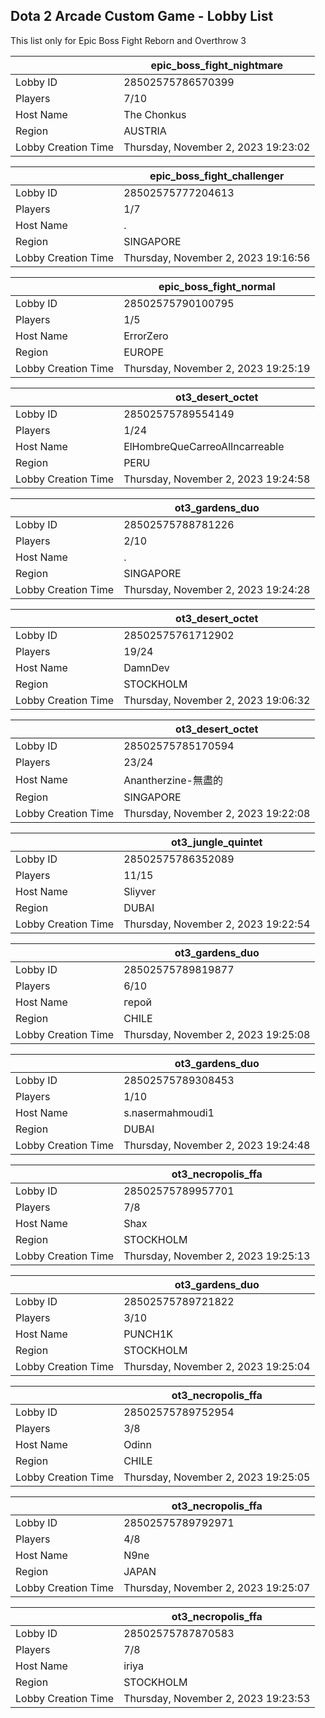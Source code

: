 ## Dota 2 Arcade Custom Game - Lobby List

This list only for Epic Boss Fight Reborn and Overthrow 3

|  | epic_boss_fight_nightmare |
| ------ | ------ |
| Lobby ID | 28502575786570399 |
| Players | 7/10 |
| Host Name | The Chonkus |
| Region | AUSTRIA |
| Lobby Creation Time | Thursday, November 2, 2023 19:23:02 |


|  | epic_boss_fight_challenger |
| ------ | ------ |
| Lobby ID | 28502575777204613 |
| Players | 1/7 |
| Host Name | . |
| Region | SINGAPORE |
| Lobby Creation Time | Thursday, November 2, 2023 19:16:56 |


|  | epic_boss_fight_normal |
| ------ | ------ |
| Lobby ID | 28502575790100795 |
| Players | 1/5 |
| Host Name | ErrorZero |
| Region | EUROPE |
| Lobby Creation Time | Thursday, November 2, 2023 19:25:19 |


|  | ot3_desert_octet |
| ------ | ------ |
| Lobby ID | 28502575789554149 |
| Players | 1/24 |
| Host Name | ElHombreQueCarreoAlIncarreable |
| Region | PERU |
| Lobby Creation Time | Thursday, November 2, 2023 19:24:58 |


|  | ot3_gardens_duo |
| ------ | ------ |
| Lobby ID | 28502575788781226 |
| Players | 2/10 |
| Host Name | . |
| Region | SINGAPORE |
| Lobby Creation Time | Thursday, November 2, 2023 19:24:28 |


|  | ot3_desert_octet |
| ------ | ------ |
| Lobby ID | 28502575761712902 |
| Players | 19/24 |
| Host Name | DamnDev |
| Region | STOCKHOLM |
| Lobby Creation Time | Thursday, November 2, 2023 19:06:32 |


|  | ot3_desert_octet |
| ------ | ------ |
| Lobby ID | 28502575785170594 |
| Players | 23/24 |
| Host Name | Anantherzine-無盡的 |
| Region | SINGAPORE |
| Lobby Creation Time | Thursday, November 2, 2023 19:22:08 |


|  | ot3_jungle_quintet |
| ------ | ------ |
| Lobby ID | 28502575786352089 |
| Players | 11/15 |
| Host Name | Sliyver |
| Region | DUBAI |
| Lobby Creation Time | Thursday, November 2, 2023 19:22:54 |


|  | ot3_gardens_duo |
| ------ | ------ |
| Lobby ID | 28502575789819877 |
| Players | 6/10 |
| Host Name | герой |
| Region | CHILE |
| Lobby Creation Time | Thursday, November 2, 2023 19:25:08 |


|  | ot3_gardens_duo |
| ------ | ------ |
| Lobby ID | 28502575789308453 |
| Players | 1/10 |
| Host Name | s.nasermahmoudi1 |
| Region | DUBAI |
| Lobby Creation Time | Thursday, November 2, 2023 19:24:48 |


|  | ot3_necropolis_ffa |
| ------ | ------ |
| Lobby ID | 28502575789957701 |
| Players | 7/8 |
| Host Name | Shax |
| Region | STOCKHOLM |
| Lobby Creation Time | Thursday, November 2, 2023 19:25:13 |


|  | ot3_gardens_duo |
| ------ | ------ |
| Lobby ID | 28502575789721822 |
| Players | 3/10 |
| Host Name | PUNCH1K |
| Region | STOCKHOLM |
| Lobby Creation Time | Thursday, November 2, 2023 19:25:04 |


|  | ot3_necropolis_ffa |
| ------ | ------ |
| Lobby ID | 28502575789752954 |
| Players | 3/8 |
| Host Name | Odinn |
| Region | CHILE |
| Lobby Creation Time | Thursday, November 2, 2023 19:25:05 |


|  | ot3_necropolis_ffa |
| ------ | ------ |
| Lobby ID | 28502575789792971 |
| Players | 4/8 |
| Host Name | N9ne |
| Region | JAPAN |
| Lobby Creation Time | Thursday, November 2, 2023 19:25:07 |


|  | ot3_necropolis_ffa |
| ------ | ------ |
| Lobby ID | 28502575787870583 |
| Players | 7/8 |
| Host Name | iriya |
| Region | STOCKHOLM |
| Lobby Creation Time | Thursday, November 2, 2023 19:23:53 |


